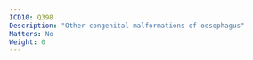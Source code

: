 ```yaml
---
ICD10: Q398
Description: "Other congenital malformations of oesophagus"
Matters: No
Weight: 0
---
```


